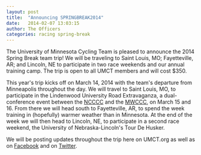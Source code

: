 ```yaml
---
layout: post
title:  "Announcing SPRINGBREAK2014"
date:   2014-02-07 13:03:15
author: The Officers
categories: racing spring-break
---
```


The University of Minnesota Cycling Team is pleased to announce the 2014 Spring Break team trip! We will be traveling to Saint Louis, MO; Fayetteville, AR; and Lincoln, NE to participate in two race weekends and our annual training camp. The trip is open to all UMCT members and will cost $350.

This year's trip kicks off on March 14, 2014 with the team's departure from Minneapolis throughout the day. We will travel to Saint Louis, MO, to participate in the Lindenwood University Road Extravaganza, a dual-conference event between the [NCCCC](http://nc-cycling.com) and the [MWCCC](http://mwccc.org), on March 15 and 16. From there we will head south to Fayetteville, AR, to spend the week training in (hopefully) warmer weather than in Minnesota. At the end of the week we will then head to Lincoln, NE, to participate in a second race weekend, the University of Nebraska-Lincoln's Tour De Husker.

We will be posting updates throughout the trip here on UMCT.org as well as on [Facebook](https://facebook.com/UofMCycling) and on [Twitter](https://twitter.com/uofmcycling).
